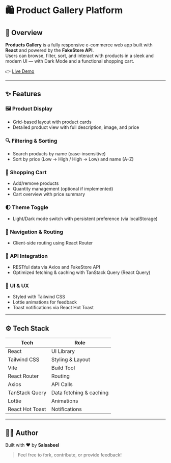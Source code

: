 # 🛍️ Product Gallery Platform

## 🎯 Overview
**Products Gallery** is a fully responsive e-commerce web app built with **React** and powered by the **FakeStore API**.  
Users can browse, filter, sort, and interact with products in a sleek and modern UI — with Dark Mode and a functional shopping cart.

👉 [Live Demo](https://products-gallery-k94v.vercel.app/)

---

## ✨ Features

### 🖼️ Product Display
- Grid-based layout with product cards
- Detailed product view with full description, image, and price

### 🔍 Filtering & Sorting
- Search products by name (case-insensitive)
- Sort by price (Low → High / High → Low) and name (A–Z)

### 🛒 Shopping Cart
- Add/remove products
- Quantity management (optional if implemented)
- Cart overview with price summary

### 🌓 Theme Toggle
- Light/Dark mode switch with persistent preference (via localStorage)

### 🧭 Navigation & Routing
- Client-side routing using React Router

### 📡 API Integration
- RESTful data via Axios and FakeStore API
- Optimized fetching & caching with TanStack Query (React Query)

### 🎨 UI & UX
- Styled with Tailwind CSS
- Lottie animations for feedback
- Toast notifications via React Hot Toast

---

## ⚙️ Tech Stack

| Tech            | Role                              |
|-----------------|-----------------------------------|
| React           | UI Library                        |
| Tailwind CSS    | Styling & Layout                  |
| Vite            | Build Tool                        |
| React Router    | Routing                           |
| Axios           | API Calls                         |
| TanStack Query  | Data fetching & caching           |
| Lottie          | Animations                        |
| React Hot Toast | Notifications                     |

---

## 👩‍💻 Author

Built with ❤️ by **Salsabeel**

> Feel free to fork, contribute, or provide feedback!

